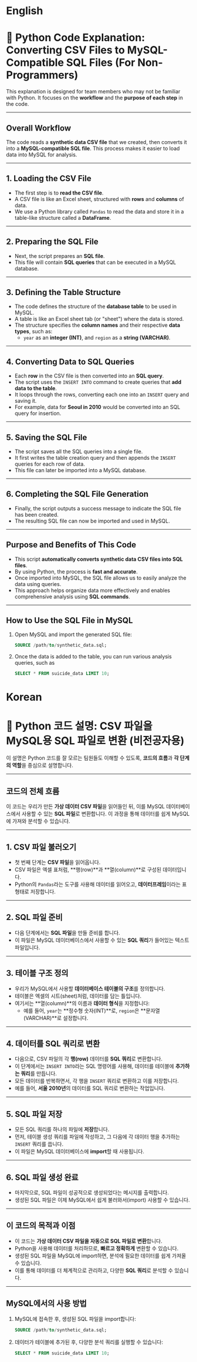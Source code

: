 # English
# 📝 Python Code Explanation: Converting CSV Files to MySQL-Compatible SQL Files (For Non-Programmers)

This explanation is designed for team members who may not be familiar with Python. It focuses on the **workflow** and the **purpose of each step** in the code.

---

## **Overall Workflow**

The code reads a **synthetic data CSV file** that we created, then converts it into a **MySQL-compatible SQL file**. This process makes it easier to load data into MySQL for analysis.

---

## **1. Loading the CSV File**
- The first step is to **read the CSV file**.
- A CSV file is like an Excel sheet, structured with **rows** and **columns** of data.
- We use a Python library called `Pandas` to read the data and store it in a table-like structure called a **DataFrame**.

---

## **2. Preparing the SQL File**
- Next, the script prepares an **SQL file**.
- This file will contain **SQL queries** that can be executed in a MySQL database.

---

## **3. Defining the Table Structure**
- The code defines the structure of the **database table** to be used in MySQL.
- A table is like an Excel sheet tab (or "sheet") where the data is stored.
- The structure specifies the **column names** and their respective **data types**, such as:
  - `year` as an **integer (INT)**, and `region` as a **string (VARCHAR)**.

---

## **4. Converting Data to SQL Queries**
- Each **row** in the CSV file is then converted into an **SQL query**.
- The script uses the `INSERT INTO` command to create queries that **add data to the table**.
- It loops through the rows, converting each one into an `INSERT` query and saving it.
- For example, data for **Seoul in 2010** would be converted into an SQL query for insertion.

---

## **5. Saving the SQL File**
- The script saves all the SQL queries into a single file.
- It first writes the table creation query and then appends the `INSERT` queries for each row of data.
- This file can later be imported into a MySQL database.

---

## **6. Completing the SQL File Generation**
- Finally, the script outputs a success message to indicate the SQL file has been created.
- The resulting SQL file can now be imported and used in MySQL.

---

## **Purpose and Benefits of This Code**
- This script **automatically converts synthetic data CSV files into SQL files**.
- By using Python, the process is **fast and accurate**.
- Once imported into MySQL, the SQL file allows us to easily analyze the data using queries.
- This approach helps organize data more effectively and enables comprehensive analysis using **SQL commands**.

---

## **How to Use the SQL File in MySQL**
1. Open MySQL and import the generated SQL file:
   ```sql
   SOURCE /path/to/synthetic_data.sql;
   ```
2. Once the data is added to the table, you can run various analysis queries, such as
   ```sql
   SELECT * FROM suicide_data LIMIT 10;
   ```

# Korean
# 📝 Python 코드 설명: CSV 파일을 MySQL용 SQL 파일로 변환 (비전공자용)

이 설명은 Python 코드를 잘 모르는 팀원들도 이해할 수 있도록, **코드의 흐름**과 **각 단계의 역할**을 중심으로 설명합니다.

---

## **코드의 전체 흐름**

이 코드는 우리가 만든 **가상 데이터 CSV 파일**을 읽어들인 뒤, 이를 MySQL 데이터베이스에서 사용할 수 있는 **SQL 파일**로 변환합니다. 이 과정을 통해 데이터를 쉽게 MySQL에 가져와 분석할 수 있습니다.

---

## **1. CSV 파일 불러오기**
- 첫 번째 단계는 **CSV 파일**을 읽어옵니다.
- CSV 파일은 엑셀 표처럼, **행(row)**과 **열(column)**로 구성된 데이터입니다.
- Python의 `Pandas`라는 도구를 사용해 데이터를 읽어오고, **데이터프레임**이라는 표 형태로 저장합니다.

---

## **2. SQL 파일 준비**
- 다음 단계에서는 **SQL 파일**을 만들 준비를 합니다.
- 이 파일은 MySQL 데이터베이스에서 사용할 수 있는 **SQL 쿼리**가 들어있는 텍스트 파일입니다.

---

## **3. 테이블 구조 정의**
- 우리가 MySQL에서 사용할 **데이터베이스 테이블의 구조**를 정의합니다.
- 테이블은 엑셀의 시트(sheet)처럼, 데이터를 담는 틀입니다.
- 여기서는 **열(column)**의 이름과 **데이터 형식**을 지정합니다:
  - 예를 들어, `year`는 **정수형 숫자(INT)**로, `region`은 **문자열(VARCHAR)**로 설정합니다.

---

## **4. 데이터를 SQL 쿼리로 변환**
- 다음으로, CSV 파일의 각 **행(row)** 데이터를 **SQL 쿼리**로 변환합니다.
- 이 단계에서는 `INSERT INTO`라는 SQL 명령어를 사용해, 데이터를 테이블에 **추가하는 쿼리**를 만듭니다.
- 모든 데이터를 반복하면서, 각 행을 `INSERT` 쿼리로 변환하고 이를 저장합니다.
- 예를 들어, **서울 2010년**의 데이터를 SQL 쿼리로 변환하는 작업입니다.

---

## **5. SQL 파일 저장**
- 모든 SQL 쿼리를 하나의 파일에 **저장**합니다.
- 먼저, 테이블 생성 쿼리를 파일에 작성하고, 그 다음에 각 데이터 행을 추가하는 `INSERT` 쿼리를 씁니다.
- 이 파일은 MySQL 데이터베이스에 **import**할 때 사용됩니다.

---

## **6. SQL 파일 생성 완료**
- 마지막으로, SQL 파일이 성공적으로 생성되었다는 메시지를 출력합니다.
- 생성된 SQL 파일은 이제 MySQL에서 쉽게 불러와서(import) 사용할 수 있습니다.

---

## **이 코드의 목적과 이점**
- 이 코드는 **가상 데이터 CSV 파일을 자동으로 SQL 파일로 변환**합니다.
- Python을 사용해 데이터를 처리하므로, **빠르고 정확하게** 변환할 수 있습니다.
- 생성된 SQL 파일을 MySQL에 import하면, 분석에 필요한 데이터를 쉽게 가져올 수 있습니다.
- 이를 통해 데이터를 더 체계적으로 관리하고, 다양한 **SQL 쿼리**로 분석할 수 있습니다.

---

## **MySQL에서의 사용 방법**
1. MySQL에 접속한 후, 생성된 SQL 파일을 import합니다:
   ```sql
   SOURCE /path/to/synthetic_data.sql;
   ```
2. 데이터가 테이블에 추가된 후, 다양한 분석 쿼리를 실행할 수 있습니다:
   ```sql
   SELECT * FROM suicide_data LIMIT 10;
   ```












